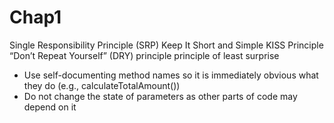 # Chap1
Single Responsibility Principle (SRP)
Keep It Short and Simple KISS Principle
“Don’t Repeat Yourself” (DRY) principle
principle of least surprise
- Use self-documenting method names so it is immediately obvious what they do (e.g., calculateTotalAmount())
- Do not change the state of parameters as other parts of code may depend on it

